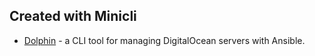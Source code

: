 ## Created with Minicli

- [Dolphin](https://github.com/do-community/dolphin) - a CLI tool for managing DigitalOcean servers with Ansible.